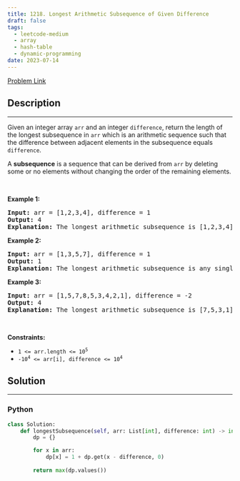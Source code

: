 ```yaml
---
title: 1218. Longest Arithmetic Subsequence of Given Difference
draft: false
tags: 
  - leetcode-medium
  - array
  - hash-table
  - dynamic-programming
date: 2023-07-14
---
```


[Problem Link](https://leetcode.com/problems/longest-arithmetic-subsequence-of-given-difference/)

## Description

---
<p>Given an integer array <code>arr</code> and an integer <code>difference</code>, return the length of the longest subsequence in <code>arr</code> which is an arithmetic sequence such that the difference between adjacent elements in the subsequence equals <code>difference</code>.</p>

<p>A <strong>subsequence</strong> is a sequence that can be derived from <code>arr</code> by deleting some or no elements without changing the order of the remaining elements.</p>

<p>&nbsp;</p>
<p><strong class="example">Example 1:</strong></p>

<pre>
<strong>Input:</strong> arr = [1,2,3,4], difference = 1
<strong>Output:</strong> 4
<strong>Explanation: </strong>The longest arithmetic subsequence is [1,2,3,4].</pre>

<p><strong class="example">Example 2:</strong></p>

<pre>
<strong>Input:</strong> arr = [1,3,5,7], difference = 1
<strong>Output:</strong> 1
<strong>Explanation: </strong>The longest arithmetic subsequence is any single element.
</pre>

<p><strong class="example">Example 3:</strong></p>

<pre>
<strong>Input:</strong> arr = [1,5,7,8,5,3,4,2,1], difference = -2
<strong>Output:</strong> 4
<strong>Explanation: </strong>The longest arithmetic subsequence is [7,5,3,1].
</pre>

<p>&nbsp;</p>
<p><strong>Constraints:</strong></p>

<ul>
	<li><code>1 &lt;= arr.length &lt;= 10<sup>5</sup></code></li>
	<li><code>-10<sup>4</sup> &lt;= arr[i], difference &lt;= 10<sup>4</sup></code></li>
</ul>


## Solution

---
### Python
``` py title='longest-arithmetic-subsequence-of-given-difference'
class Solution:
    def longestSubsequence(self, arr: List[int], difference: int) -> int:
        dp = {}

        for x in arr:
            dp[x] = 1 + dp.get(x - difference, 0)
        
        return max(dp.values())
```

